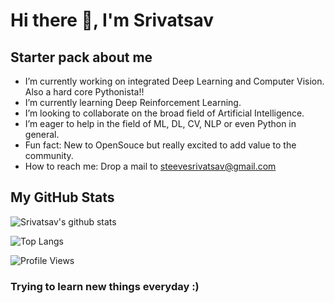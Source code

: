 # Hi there 👋, I'm Srivatsav

## Starter pack about me

- I’m currently working on integrated Deep Learning and Computer Vision. Also a hard core Pythonista!!
- I’m currently learning Deep Reinforcement Learning.
- I’m looking to collaborate on the broad field of Artificial Intelligence.
- I’m eager to help in the field of ML, DL, CV, NLP or even Python in general.
- Fun fact: New to OpenSouce but really excited to add value to the community.
- How to reach me: Drop a mail to steevesrivatsav@gmail.com

## My GitHub Stats

![Srivatsav's github stats](https://github-readme-stats.vercel.app/api?username=vat0599&show_icons=true&bg_color=30,e96443,904e95&title_color=fff&text_color=fff&count_private=true)

![Top Langs](https://github-readme-stats.vercel.app/api/top-langs/?username=vat0599&langs_count=9&layout=compact)

![Profile Views](https://komarev.com/ghpvc/?username=vat0599&color=brightgreen&style=plastic)

### Trying to learn new things everyday :)
<!--
**vat0599/vat0599** is a ✨ _special_ ✨ repository because its `README.md` (this file) appears on your GitHub profile.

Here are some ideas to get you started:

- 🔭 I’m currently working on ...
- 🌱 I’m currently learning ...
- 👯 I’m looking to collaborate on ...
- 🤔 I’m looking for help with ...
- 💬 Ask me about ...
- 📫 How to reach me: ...
- 😄 Pronouns: ...
- ⚡ Fun fact: ...
-->
